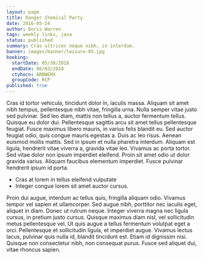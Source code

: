 ```yaml
---
layout: page
title: Ranger Chemical Party
date: 2016-05-24
author: Doris Warren
tags: weekly links, java
status: published
summary: Cras ultrices neque nibh, in interdum.
banner: images/banner/leisure-05.jpg
booking:
  startDate: 05/30/2018
  endDate: 06/03/2018
  ctyhocn: ARBWEHX
  groupCode: RCP
published: true
---
```

Cras id tortor vehicula, tincidunt dolor in, iaculis massa. Aliquam sit amet nibh tempus, pellentesque nibh vitae, fringilla urna. Nulla semper vitae justo sed pulvinar. Sed leo diam, mattis non tellus a, auctor fermentum tellus. Quisque eu dolor dui. Pellentesque sagittis arcu sit amet tellus pellentesque feugiat. Fusce maximus libero mauris, in varius felis blandit eu. Sed auctor feugiat odio, quis congue mauris egestas a. Duis ac leo risus. Aenean euismod mollis mattis.
Sed in ipsum et nulla pharetra interdum. Aliquam est ligula, hendrerit vitae viverra a, gravida vitae leo. Vivamus ac porta tortor. Sed vitae dolor non ipsum imperdiet eleifend. Proin sit amet odio ut dolor gravida varius. Aliquam faucibus elementum imperdiet. Fusce pulvinar hendrerit ipsum id porta.

* Cras at lorem in tellus eleifend vulputate
* Integer congue lorem sit amet auctor cursus.

Proin dui augue, interdum ac tellus quis, fringilla aliquam odio. Vivamus tempor vel sapien et ullamcorper. Sed augue nibh, porttitor nec iaculis eget, aliquet in diam. Donec ut rutrum neque. Integer viverra magna nec ligula cursus, in pretium justo cursus. Quisque maximus diam nisl, vel sollicitudin metus pellentesque vel. Ut quis augue a tellus fermentum volutpat eget a orci. Pellentesque et sollicitudin ligula, et imperdiet augue. Vivamus lectus lacus, pulvinar quis nulla id, blandit tincidunt est. Etiam id dignissim nisi. Quisque non consectetur nibh, non consequat purus. Fusce sed aliquet dui, vitae rhoncus sapien.
